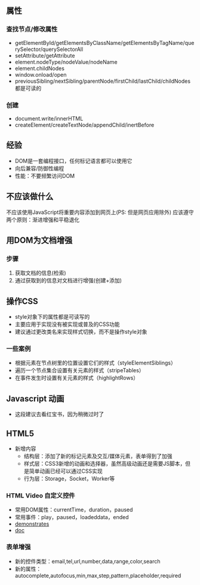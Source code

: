 ## 属性

### 查找节点/修改属性

- getElementById/getElementsByClassName/getElementsByTagName/querySelector/querySelectorAll
- setAttribute/getAttribute
- element.nodeType/nodeValue/nodeName
- element.childNodes
- window.onload/open
- previousSibling/nextSibling/parentNode/firstChild/lastChild/childNodes 都是可读的

### 创建

- document.write/innerHTML
- createElement/createTextNode/appendChild/inertBefore

## 经验

- DOM是一套编程接口，任何标记语言都可以使用它
- 向后兼容/防御性编程
- 性能：不要频繁访问DOM

## 不应该做什么

不应该使用JavaScript将重要内容添加到网页上(PS: 但是网页应用除外)
应该遵守两个原则：渐进增强和平稳退化

## 用DOM为文档增强

### 步骤

1. 获取文档的信息(检索)
2. 通过获取到的信息对文档进行增强(创建+添加)

## 操作CSS

- style对象下的属性都是可读写的
- 主要应用于实现没有被实现或普及的CSS功能
- 建议通过更改类名来实现样式切换，而不是操作style对象

### 一些案例

- 根据元素在节点树里的位置设置它们的样式（styleElementSiblings）
- 遍历一个节点集合设置有关元素的样式（stripeTables）
- 在事件发生时设置有关元素的样式（highlightRows）

## Javascript 动画

- 这段建议去看红宝书，因为稍微过时了

## HTML5

- 新增内容
  - 结构层：添加了新的标记元素及交互/媒体元素，表单得到了加强
  - 样式层：CSS3新增的动画和选择器，虽然高级动画还是需要JS脚本，但是简单动画已经可以通过CSS实现
  - 行为层：Storage，Socket，Worker等

### HTML Video 自定义控件

- 常用DOM属性：currentTime，duration，paused
- 常用事件：play，paused，loadeddata，ended
- [demonstrates](https://www.w3.org/2010/05/video/mediaevents.html)
- [doc](http://www.whatwg.org/specs/web-apps/current-work/multipage/video.html#video)

### 表单增强

- 新的控件类型：email,tel,url,number,data,range,color,search
- 新的属性：autocomplete,autofocus,min,max,step,pattern,placeholder,required
